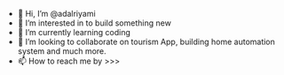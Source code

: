 - 👋 Hi, I’m @adalriyami
- 👀 I’m interested in to build something new 
- 🌱 I’m currently learning coding
- 💞️ I’m looking to collaborate on tourism App, building home automation system and much more.
- 📫 How to reach me by >>>

<!---
:)
--->
